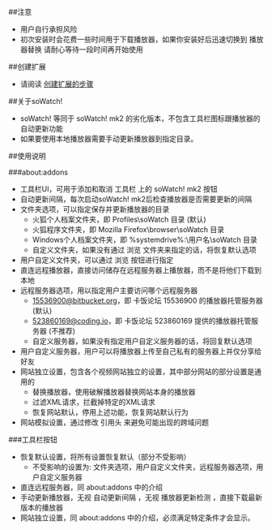 ##注意

- 用户自行承担风险
- 初次安装时会花费一些时间用于下载播放器，如果你安装好后迅速切换到 播放器替换 请耐心等待一段时间再开始使用

##创建扩展

- 请阅读 <a href="https://github.com/jc3213/Misc/blob/master/Manual/zh-CN/HowToBuild.md">创建扩展的步骤</a>

##关于soWatch!

- soWatch! 等同于 soWatch! mk2 的劣化版本，不包含工具栏图标跟播放器的自动更新功能
- 如果要使用本地播放器需要手动更新播放器到指定目录。

##使用说明

###about:addons
- 工具栏UI，可用于添加和取消 工具栏 上的 soWatch! mk2 按钮
- 自动更新间隔，每次启动soWatch! mk2后检查播放器是否需要更新的间隔
- 文件夹选项，可以指定保存并更新播放器的目录
  - 火狐个人档案文件夹，即 Profiles\soWatch 目录 (默认)
  - 火狐程序文件夹，即 Mozilla Firefox\browser\soWatch 目录
  - Windows个人档案文件夹，即 %systemdrive%:\用户名\soWatch 目录
  - 自定义文件夹，如果没有通过 浏览 文件夹来指定的话，将恢复默认选项
- 用户自定义文件夹，可以通过 浏览 按钮进行指定
- 直连远程播放器，直接访问储存在远程服务器上播放器，而不是将他们下载到本地
- 远程服务器选项，用以指定用户主要访问哪个远程服务器
  - 15536900@bitbucket.org，即 卡饭论坛 15536900 的播放器托管服务器 (默认)
  - 523860169@coding.io，即 卡饭论坛 523860169 提供的播放器托管服务器 (不推荐)
  - 自定义服务器，如果没有指定用户自定义服务器的话，将回复默认选项
- 用户自定义服务器，用户可以将播放器上传至自己私有的服务器上并仅分享给好友
- 网站独立设置，包含各个视频网站独立的设置，其中部分网站的部分设置是通用的
  - 替换播放器，使用破解播放器替换网站本身的播放器
  - 过滤XML请求，拦截掉特定的XML请求
  - 恢复网站默认，停用上述功能，恢复网站默认行为
- 网站模拟设置，通过修改 引用头 来避免可能出现的跨域问题

###工具栏按钮

- 恢复默认设置，将所有设置恢复默认（部分不受影响）
  - 不受影响的设置为: 文件夹选项，用户自定义文件夹，远程服务器选项，用户自定义服务器
- 直连远程服务器，同 about:addons 中的介绍
- 手动更新播放器，无视 自动更新间隔 ，无视 播放器更新检测 ，直接下载最新版本的播放器
- 网站独立设置，同 about:addons 中的介绍，必须满足特定条件才会显示。
